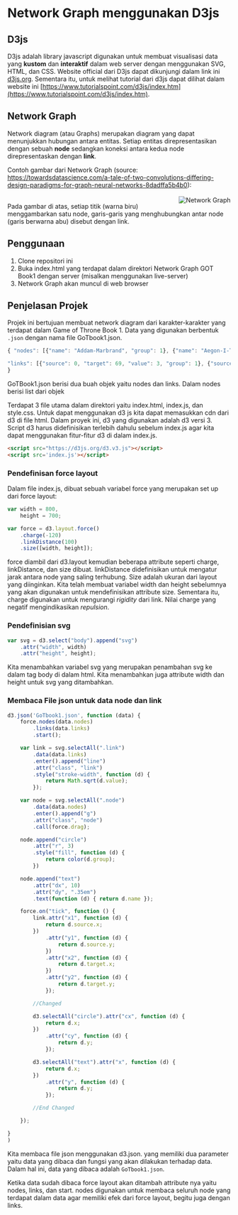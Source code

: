 # Network Graph menggunakan D3js

## D3js
D3js adalah library javascript digunakan untuk membuat visualisasi data yang **kustom** dan **interaktif** dalam web server dengan menggunakan SVG, HTML, dan CSS.
Website official dari D3js dapat dikunjungi dalam link ini [d3js.org](http://d3js.org). Sementara itu, untuk melihat tutorial dari d3js dapat dilihat dalam website ini [https://www.tutorialspoint.com/d3js/index.htm](https://www.tutorialspoint.com/d3js/index.htm).

## Network Graph
Network diagram (atau Graphs) merupakan diagram yang dapat menunjukkan hubungan antara entitas.
Setiap entitas direpresentasikan dengan sebuah **node** sedangkan koneksi antara kedua node direpresentaskan dengan **link**.

Contoh gambar dari Network Graph (source: https://towardsdatascience.com/a-tale-of-two-convolutions-differing-design-paradigms-for-graph-neural-networks-8dadffa5b4b0): <br><br>
<img src="https://miro.medium.com/max/628/1*KGngJpwr96caSQM9rEbQqw.png"
     alt="Network Graph"
     style="float:right;" />

Pada gambar di atas, setiap titik (warna biru) menggambarkan satu node, garis-garis yang menghubungkan antar node (garis berwarna abu) disebut dengan link.

## Penggunaan
1. Clone repositori ini
2. Buka index.html yang terdapat dalam direktori Network Graph GOT Book1 dengan server (misalkan menggunakan live-server)
3. Network Graph akan muncul di web browser

## Penjelasan Projek
Projek ini bertujuan membuat network diagram dari karakter-karakter yang terdapat dalam Game of Throne Book 1. Data yang digunakan berbentuk `.json` dengan nama file GoTbook1.json. 

```javascript
{ "nodes": [{"name": "Addam-Marbrand", "group": 1}, {"name": "Aegon-I-Targaryen", "group": 1}, {"name": "Aemon-Targaryen-(Maester-Aemon)", "group": 1}, ...... {"name": "Paxter-Redwyne", "group": 1}, {"name": "Ulf-son-of-Umar", "group": 1}],

"links": [{"source": 0, "target": 69, "value": 3, "group": 1}, {"source": 0, "target": 137, "value": 6, "group": 1}, {"source": 1, "target": 32, "value": 5, "group": 1}, {"source": 1, "target": 42, "value": 4, "group": 1}, {"source": 2, "target": 6, "value": 4, "group": 1}, ..... ,{"source": 138, "target": 180, "value": 18, "group": 1}]
}
```
GoTBook1.json berisi dua buah objek yaitu nodes dan links. Dalam nodes berisi list dari objek 

Terdapat 3 file utama dalam direktori yaitu index.html, index.js, dan style.css. Untuk dapat menggunakan d3 js kita dapat memasukkan cdn dari d3 di file html. Dalam proyek ini, d3 yang digunakan adalah d3 versi 3. Script d3 harus didefinisikan terlebih dahulu sebelum index.js agar kita dapat menggunakan fitur-fitur d3 di dalam index.js.

```html
<script src="https://d3js.org/d3.v3.js"></script>
<script src='index.js'></script>
```

### Pendefinisan force layout
Dalam file index.js, dibuat sebuah variabel force yang merupakan set up dari force layout:
```javascript
var width = 800,
    height = 700;

var force = d3.layout.force()
    .charge(-120)
    .linkDistance(100)
    .size([width, height]);
```
force diambil dari d3.layout kemudian beberapa attribute seperti charge, linkDistance, dan size dibuat. linkDistance didefinisikan untuk mengatur jarak antara node yang saling terhubung. Size adalah ukuran dari layout yang diinginkan. Kita telah membuat variabel width dan height sebelumnya yang akan digunakan untuk mendefinisikan attribute size. Sementara itu, charge digunakan untuk mengurangi *rigidity* dari link. Nilai charge yang negatif mengindikasikan *repulsion*.

### Pendefinisian svg
```javascript
var svg = d3.select("body").append("svg")
    .attr("width", width)
    .attr("height", height);
```
Kita menambahkan variabel svg yang merupakan penambahan svg ke dalam tag body di dalam html. Kita menambahkan juga attribute width dan height untuk svg yang ditambahkan. 

### Membaca File json untuk data node dan link

```javascript
d3.json('GoTbook1.json', function (data) {
    force.nodes(data.nodes)
        .links(data.links)
        .start();

    var link = svg.selectAll(".link")
        .data(data.links)
        .enter().append("line")
        .attr("class", "link")
        .style("stroke-width", function (d) {
            return Math.sqrt(d.value);
        });

    var node = svg.selectAll(".node")
        .data(data.nodes)
        .enter().append("g")
        .attr("class", "node")
        .call(force.drag);

    node.append("circle")
        .attr("r", 3)
        .style("fill", function (d) {
            return color(d.group);
        })

    node.append("text")
        .attr("dx", 10)
        .attr("dy", ".35em")
        .text(function (d) { return d.name });

    force.on("tick", function () {
        link.attr("x1", function (d) {
            return d.source.x;
        })
            .attr("y1", function (d) {
                return d.source.y;
            })
            .attr("x2", function (d) {
                return d.target.x;
            })
            .attr("y2", function (d) {
                return d.target.y;
            });

        //Changed

        d3.selectAll("circle").attr("cx", function (d) {
            return d.x;
        })
            .attr("cy", function (d) {
                return d.y;
            });

        d3.selectAll("text").attr("x", function (d) {
            return d.x;
        })
            .attr("y", function (d) {
                return d.y;
            });

        //End Changed

    });

}
)
```

Kita membaca file json menggunakan d3.json. yang memiliki dua parameter yaitu data yang dibaca dan fungsi yang akan dilakukan terhadap data. Dalam hal ini, data yang dibaca adalah `GoTbook1.json`.

Ketika data sudah dibaca force layout akan ditambah attribute nya yaitu nodes, links, dan start. nodes digunakan untuk membaca seluruh node yang terdapat dalam data agar memiliki efek dari force layout, begitu juga dengan links. 